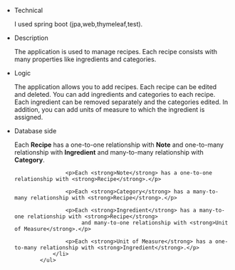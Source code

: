 <ul>
                <li>Technical
                    <p>I used spring boot (jpa,web,thymeleaf,test).</p>
                </li>
                <li>Description
                    <p>The application is used to manage recipes. Each recipe consists with many properties like ingredients and categories.</p>
                </li>
                <li>Logic
                    <p>
                        The application allows you to add recipes. Each recipe can be edited and deleted.
                        You can add ingredients and categories to each recipe. Each ingredient can be removed separately
                        and the categories edited. In addition, you can add units of measure to which the ingredient is assigned.
                    </p>
                </li>
                <li>Database side
                    <p>Each <strong>Recipe</strong> has a one-to-one relationship with <strong>Note</strong> and
                        one-to-many relationship with <strong>Ingredient</strong> and many-to-many relationship with <strong>Category</strong>.</p>

                    <p>Each <strong>Note</strong> has a one-to-one relationship with <strong>Recipe</strong>.</p>

                    <p>Each <strong>Category</strong> has a many-to-many relationship with <strong>Recipe</strong>.</p>

                    <p>Each <strong>Ingredient</strong> has a many-to-one relationship with <strong>Recipe</strong>
                         and many-to-one relationship with <strong>Unit of Measure</strong>.</p>

                    <p>Each <strong>Unit of Measure</strong> has a one-to-many relationship with <strong>Ingredient</strong>.</p>
                </li>
            </ul>
